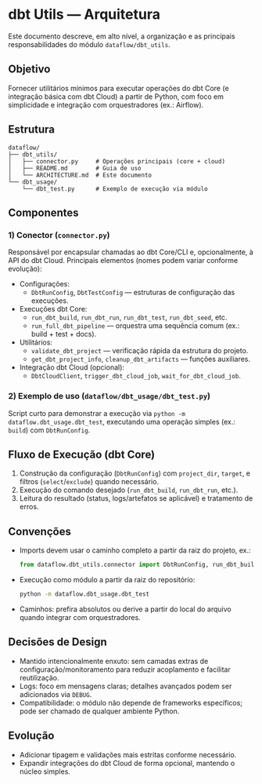 # dbt Utils — Arquitetura

Este documento descreve, em alto nível, a organização e as principais responsabilidades do módulo `dataflow/dbt_utils`.

## Objetivo
Fornecer utilitários mínimos para executar operações do dbt Core (e integração básica com dbt Cloud) a partir de Python, com foco em simplicidade e integração com orquestradores (ex.: Airflow).

## Estrutura
```
dataflow/
├── dbt_utils/
│   ├── connector.py     # Operações principais (core + cloud)
│   ├── README.md        # Guia de uso
│   └── ARCHITECTURE.md  # Este documento
└── dbt_usage/
    └── dbt_test.py      # Exemplo de execução via módulo
```

## Componentes

### 1) Conector (`connector.py`)
Responsável por encapsular chamadas ao dbt Core/CLI e, opcionalmente, à API do dbt Cloud. Principais elementos (nomes podem variar conforme evolução):

- Configurações:
  - `DbtRunConfig`, `DbtTestConfig` — estruturas de configuração das execuções.
- Execuções dbt Core:
  - `run_dbt_build`, `run_dbt_run`, `run_dbt_test`, `run_dbt_seed`, etc.
  - `run_full_dbt_pipeline` — orquestra uma sequência comum (ex.: build + test + docs).
- Utilitários:
  - `validate_dbt_project` — verificação rápida da estrutura do projeto.
  - `get_dbt_project_info`, `cleanup_dbt_artifacts` — funções auxiliares.
- Integração dbt Cloud (opcional):
  - `DbtCloudClient`, `trigger_dbt_cloud_job`, `wait_for_dbt_cloud_job`.

### 2) Exemplo de uso (`dataflow/dbt_usage/dbt_test.py`)
Script curto para demonstrar a execução via `python -m dataflow.dbt_usage.dbt_test`, executando uma operação simples (ex.: `build`) com `DbtRunConfig`.

## Fluxo de Execução (dbt Core)
1. Construção da configuração (`DbtRunConfig`) com `project_dir`, `target`, e filtros (`select`/`exclude`) quando necessário.
2. Execução do comando desejado (`run_dbt_build`, `run_dbt_run`, etc.).
3. Leitura do resultado (status, logs/artefatos se aplicável) e tratamento de erros.

## Convenções
- Imports devem usar o caminho completo a partir da raiz do projeto, ex.:
  ```python
  from dataflow.dbt_utils.connector import DbtRunConfig, run_dbt_build
  ```
- Execução como módulo a partir da raiz do repositório:
  ```bash
  python -m dataflow.dbt_usage.dbt_test
  ```
- Caminhos: prefira absolutos ou derive a partir do local do arquivo quando integrar com orquestradores.

## Decisões de Design
- Mantido intencionalmente enxuto: sem camadas extras de configuração/monitoramento para reduzir acoplamento e facilitar reutilização.
- Logs: foco em mensagens claras; detalhes avançados podem ser adicionados via `DEBUG`.
- Compatibilidade: o módulo não depende de frameworks específicos; pode ser chamado de qualquer ambiente Python.

## Evolução
- Adicionar tipagem e validações mais estritas conforme necessário.
- Expandir integrações do dbt Cloud de forma opcional, mantendo o núcleo simples.
